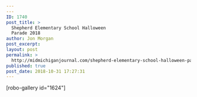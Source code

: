 ```yaml
---
---
ID: 1740
post_title: >
  Shepherd Elementary School Halloween
  Parade 2018
author: Jon Morgan
post_excerpt:
layout: post
permalink: >
  http://midmichiganjournal.com/shepherd-elementary-school-halloween-parade-2018
published: true
post_date: 2018-10-31 17:27:31
---
```

<div class="rbs_shortcode">[robo-gallery id="1624"]</div>